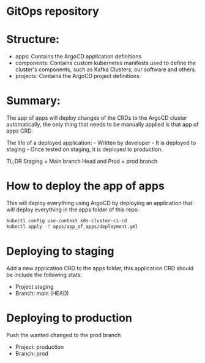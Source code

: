 # GitOps repository

# Structure:

- apps: Contains the ArgoCD application definitions
- components: Contains custom kubernetes manifests used to define the cluster's components, such as Kafka Clusters, our software and others. 
- projects: Contains the ArgoCD project definitions

# Summary:

The app of apps will deploy changes of the CRDs to the ArgoCD cluster automatically, the only thing that needs to be manually applied is that app of apps CRD.

The life of a deployed application:
    - Written by developer
    - It is deployed to staging
    - Once tested on staging, it is deployed to production.

TL;DR Staging = Main branch Head and Prod = prod branch

# How to deploy the app of apps

This will deploy everything using ArgoCD by deploying an application that will deploy everything in the apps folder of this repo.

```bash
kubectl config use-context k0s-cluster-ci-cd
kubectl apply -f apps/app_of_apps/deployment.yml
```

# Deploying to staging

Add a new application CRD to the apps folder, this application CRD should be include the following stats:

- Project staging
- Branch: main (HEAD)

# Deploying to production

Push the wanted changed to the prod branch

- Project: production
- Branch: prod
